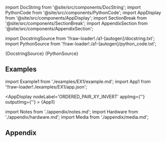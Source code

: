 
[//]: # (Custom component imports)

import DocString from '@site/src/components/DocString';
import PythonCode from '@site/src/components/PythonCode';
import AppDisplay from '@site/src/components/AppDisplay';
import SectionBreak from '@site/src/components/SectionBreak';
import AppendixSection from '@site/src/components/AppendixSection';

[//]: # (Docstring)

import DocstringSource from '!!raw-loader!./a1-[autogen]/docstring.txt';
import PythonSource from '!!raw-loader!./a1-[autogen]/python_code.txt';

<DocString>{DocstringSource}</DocString>
<PythonCode GLink='TRANSFORMERS/ORDERED_PAIR_MANIPULATION/ORDERED_PAIR_XY_INVERT/ORDERED_PAIR_XY_INVERT.py'>{PythonSource}</PythonCode>

<SectionBreak />

    

[//]: # (Examples)

## Examples

import Example1 from './examples/EX1/example.md';
import App1 from '!!raw-loader!./examples/EX1/app.json';



<AppDisplay 
    nodeLabel='ORDERED_PAIR_XY_INVERT'
    appImg={''}
    outputImg={''}
    >
    {App1}
</AppDisplay>

<Example1 />

<SectionBreak />
  
    

[//]: # (Appendix)

import Notes from './appendix/notes.md';
import Hardware from './appendix/hardware.md';
import Media from './appendix/media.md';

## Appendix

<AppendixSection index={0} folderPath='nodes/TRANSFORMERS/ORDERED_PAIR_MANIPULATION/ORDERED_PAIR_XY_INVERT/appendix/'><Notes /></AppendixSection>
<AppendixSection index={1} folderPath='nodes/TRANSFORMERS/ORDERED_PAIR_MANIPULATION/ORDERED_PAIR_XY_INVERT/appendix/'><Hardware /></AppendixSection>
<AppendixSection index={2} folderPath='nodes/TRANSFORMERS/ORDERED_PAIR_MANIPULATION/ORDERED_PAIR_XY_INVERT/appendix/'><Media /></AppendixSection>


